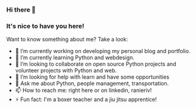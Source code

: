 ### Hi there 👋

<!--
**ranieriv/ranieriv** is a ✨ _special_ ✨ repository because its `README.md` (this file) appears on your GitHub profile.
-->
 ### It's nice to have you here!

 Want to know something about me? Take a look:

- 🔭 I’m currently working on developing my personal blog and portfolio.
- 🌱 I’m currently learning Python and webdesign.
- 👯 I’m looking to collaborate on open source Python projects and volunteer projects with Python and web.
- 🤔 I’m looking for help with learn and have some opportunities
- 💬 Ask me about Python, people management, transportation.
- 📫 How to reach me: right here or on linkedin, ranieriv!
- ⚡ Fun fact: I'm a boxer teacher and a jiu jitsu apprentice!

